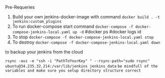Pre-Requeries
1. Build your own jenkins-docker-image with command
```docker build . -t jenkins:custom_plugins```
2. To run
     docker-compose start command
```docker-compose -f docker-compose-jenkins-local.yaml up -d```
#docker ps
#docker logs id
3. To stop 
```docker-compose -f docker-compose-jenkins-local.yaml stop``` 
4. To destroy
```docker-compose -f docker-compose-jenkins-local.yaml down```

to backup your jenkins from the cloud

```rsync -avz -e "ssh -i "PathToYourKey" " --rsync-path="sudo rsync" ubuntu@34.235.32.214:/var/lib/jenkins jenkins_data```
```be mindfull of the variables and make sure you setup directory structure correct```